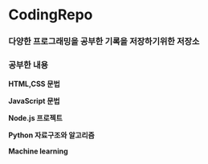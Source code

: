 # CodingRepo
### 다양한 프로그래밍을 공부한 기록을 저장하기위한 저장소

### 공부한 내용
**HTML,CSS 문법**

**JavaScript 문법**

**Node.js 프로젝트**

**Python 자료구조와 알고리즘**

**Machine learning**

